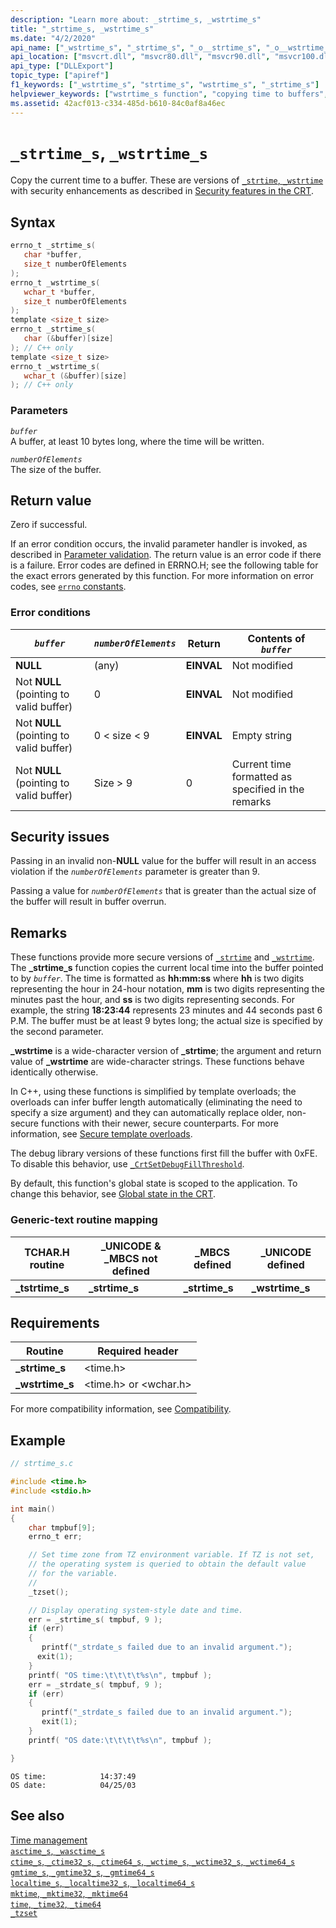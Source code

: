 ```yaml
---
description: "Learn more about: _strtime_s, _wstrtime_s"
title: "_strtime_s, _wstrtime_s"
ms.date: "4/2/2020"
api_name: ["_wstrtime_s", "_strtime_s", "_o__strtime_s", "_o__wstrtime_s"]
api_location: ["msvcrt.dll", "msvcr80.dll", "msvcr90.dll", "msvcr100.dll", "msvcr100_clr0400.dll", "msvcr110.dll", "msvcr110_clr0400.dll", "msvcr120.dll", "msvcr120_clr0400.dll", "ucrtbase.dll", "api-ms-win-crt-time-l1-1-0.dll", "api-ms-win-crt-private-l1-1-0.dll"]
api_type: ["DLLExport"]
topic_type: ["apiref"]
f1_keywords: ["_wstrtime_s", "strtime_s", "wstrtime_s", "_strtime_s"]
helpviewer_keywords: ["wstrtime_s function", "copying time to buffers", "strtime_s function", "_wstrtime_s function", "time, copying", "_strtime_s function"]
ms.assetid: 42acf013-c334-485d-b610-84c0af8a46ec
---
```

# `_strtime_s`, `_wstrtime_s`

Copy the current time to a buffer. These are versions of [`_strtime`, `_wstrtime`](strtime-wstrtime.md) with security enhancements as described in [Security features in the CRT](../security-features-in-the-crt.md).

## Syntax

```C
errno_t _strtime_s(
   char *buffer,
   size_t numberOfElements
);
errno_t _wstrtime_s(
   wchar_t *buffer,
   size_t numberOfElements
);
template <size_t size>
errno_t _strtime_s(
   char (&buffer)[size]
); // C++ only
template <size_t size>
errno_t _wstrtime_s(
   wchar_t (&buffer)[size]
); // C++ only
```

### Parameters

*`buffer`*\
A buffer, at least 10 bytes long, where the time will be written.

*`numberOfElements`*\
The size of the buffer.

## Return value

Zero if successful.

If an error condition occurs, the invalid parameter handler is invoked, as described in [Parameter validation](../parameter-validation.md). The return value is an error code if there is a failure. Error codes are defined in ERRNO.H; see the following table for the exact errors generated by this function. For more information on error codes, see [`errno` constants](../errno-constants.md).

### Error conditions

|*`buffer`*|*`numberOfElements`*|Return|Contents of *`buffer`*|
|--------------|------------------------|------------|--------------------------|
|**NULL**|(any)|**EINVAL**|Not modified|
|Not **NULL** (pointing to valid buffer)|0|**EINVAL**|Not modified|
|Not **NULL** (pointing to valid buffer)|0 < size < 9|**EINVAL**|Empty string|
|Not **NULL** (pointing to valid buffer)|Size > 9|0|Current time formatted as specified in the remarks|

## Security issues

Passing in an invalid non-**NULL** value for the buffer will result in an access violation if the *`numberOfElements`* parameter is greater than 9.

Passing a value for *`numberOfElements`* that is greater than the actual size of the buffer will result in buffer overrun.

## Remarks

These functions provide more secure versions of [`_strtime`](strtime-wstrtime.md) and [`_wstrtime`](strtime-wstrtime.md). The **_strtime_s** function copies the current local time into the buffer pointed to by *`buffer`*. The time is formatted as **hh:mm:ss** where **hh** is two digits representing the hour in 24-hour notation, **mm** is two digits representing the minutes past the hour, and **ss** is two digits representing seconds. For example, the string **18:23:44** represents 23 minutes and 44 seconds past 6 P.M. The buffer must be at least 9 bytes long; the actual size is specified by the second parameter.

**_wstrtime** is a wide-character version of **_strtime**; the argument and return value of **_wstrtime** are wide-character strings. These functions behave identically otherwise.

In C++, using these functions is simplified by template overloads; the overloads can infer buffer length automatically (eliminating the need to specify a size argument) and they can automatically replace older, non-secure functions with their newer, secure counterparts. For more information, see [Secure template overloads](../secure-template-overloads.md).

The debug library versions of these functions first fill the buffer with 0xFE. To disable this behavior, use [`_CrtSetDebugFillThreshold`](crtsetdebugfillthreshold.md).

By default, this function's global state is scoped to the application. To change this behavior, see [Global state in the CRT](../global-state.md).

### Generic-text routine mapping

|TCHAR.H routine|_UNICODE & _MBCS not defined|_MBCS defined|_UNICODE defined|
|---------------------|------------------------------------|--------------------|-----------------------|
|**_tstrtime_s**|**_strtime_s**|**_strtime_s**|**_wstrtime_s**|

## Requirements

|Routine|Required header|
|-------------|---------------------|
|**_strtime_s**|\<time.h>|
|**_wstrtime_s**|\<time.h> or \<wchar.h>|

For more compatibility information, see [Compatibility](../compatibility.md).

## Example

```C
// strtime_s.c

#include <time.h>
#include <stdio.h>

int main()
{
    char tmpbuf[9];
    errno_t err;

    // Set time zone from TZ environment variable. If TZ is not set,
    // the operating system is queried to obtain the default value
    // for the variable.
    //
    _tzset();

    // Display operating system-style date and time.
    err = _strtime_s( tmpbuf, 9 );
    if (err)
    {
       printf("_strdate_s failed due to an invalid argument.");
      exit(1);
    }
    printf( "OS time:\t\t\t\t%s\n", tmpbuf );
    err = _strdate_s( tmpbuf, 9 );
    if (err)
    {
       printf("_strdate_s failed due to an invalid argument.");
       exit(1);
    }
    printf( "OS date:\t\t\t\t%s\n", tmpbuf );

}
```

```Output
OS time:            14:37:49
OS date:            04/25/03
```

## See also

[Time management](../time-management.md)\
[`asctime_s`, `_wasctime_s`](asctime-s-wasctime-s.md)\
[`ctime_s`, `_ctime32_s`, `_ctime64_s`, `_wctime_s`, `_wctime32_s`, `_wctime64_s`](ctime-s-ctime32-s-ctime64-s-wctime-s-wctime32-s-wctime64-s.md)\
[`gmtime_s`, `_gmtime32_s`, `_gmtime64_s`](gmtime-s-gmtime32-s-gmtime64-s.md)\
[`localtime_s`, `_localtime32_s`, `_localtime64_s`](localtime-s-localtime32-s-localtime64-s.md)\
[`mktime`, `_mktime32`, `_mktime64`](mktime-mktime32-mktime64.md)\
[`time`, `_time32`, `_time64`](time-time32-time64.md)\
[`_tzset`](tzset.md)
